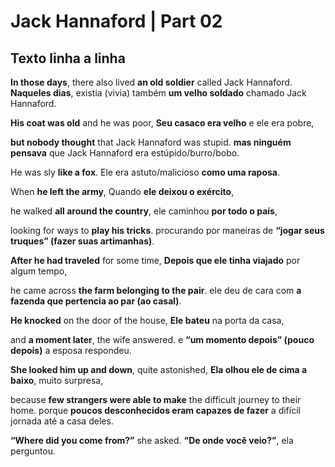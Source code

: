 # Jack Hannaford | Part 02

## Texto linha a linha

**In those days**, there also lived **an old soldier** called Jack Hannaford. 
**Naqueles dias**, existia (vivia) também **um velho soldado** chamado Jack Hannaford.

**His coat was old** and he was poor,
**Seu casaco era velho** e ele era pobre,

**but nobody thought** that Jack Hannaford was stupid.
**mas ninguém pensava** que Jack Hannaford era estúpido/burro/bobo.

He was sly **like a fox**. 
Ele era astuto/malicioso **como uma raposa**.

When **he left the army**,
Quando **ele deixou o exército**, 

he walked **all around the country**,
ele caminhou **por todo o país**,

looking for ways to **play his tricks**.
procurando por maneiras de **“jogar seus truques” (fazer suas artimanhas)**.

**After he had traveled** for some time, 
**Depois que ele tinha viajado** por algum tempo,

he came across **the farm belonging to the pair**. 
ele deu de cara com **a fazenda que pertencia ao par (ao casal)**.

**He knocked** on the door of the house, 
**Ele bateu** na porta da casa,

and **a moment later**, the wife answered.
e **“um momento depois” (pouco depois)** a esposa respondeu.

**She looked him up and down**, quite astonished,
**Ela olhou ele de cima a baixo**, muito surpresa,

because **few strangers were able to make** the difficult journey to their home.
porque **poucos desconhecidos eram capazes de fazer** a difícil jornada até a casa deles.

**“Where did you come from?”** she asked.
**“De onde você veio?”**, ela perguntou.